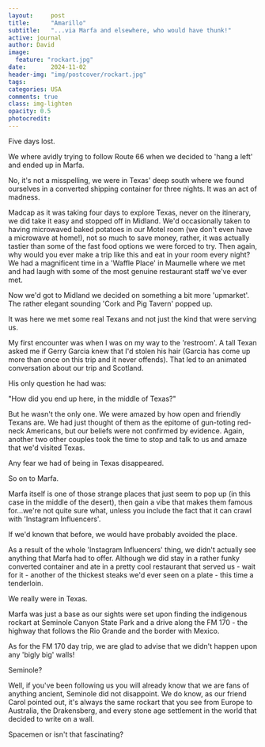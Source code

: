 ```yaml
---
layout:     post
title:      "Amarillo"
subtitle:   "...via Marfa and elsewhere, who would have thunk!"
active: journal
author: David
image:
  feature: "rockart.jpg"
date:       2024-11-02
header-img: "img/postcover/rockart.jpg"
tags: 
categories: USA
comments: true
class: img-lighten 
opacity: 0.5
photocredit:
---
```


Five days lost.

We where avidly trying to follow Route 66 when we decided to 'hang a left' and ended up in Marfa. 

No, it's not a misspelling, we were in Texas' deep south where we found ourselves in a converted shipping container for three nights. It was an act of madness.

Madcap as it was taking four days to explore Texas, never on the itinerary, we did take it easy and stopped off in Midland. We'd occasionally taken to having microwaved baked potatoes in our Motel room (we don't even have a microwave at home!), not so much to save money, rather, it was actually tastier than some of the fast food options we were forced to try. Then again, why would you ever make a trip like this and eat in your room every night? We had a magnificent time in a 'Waffle Place' in Maumelle where we met and had laugh with some of the most genuine restaurant staff we've ever met.

Now we'd got to Midland we decided on something a bit more 'upmarket'. The rather elegant sounding 'Cork and Pig Tavern' popped up.

It was here we met some real Texans and not just the kind that were serving us.

My first encounter was when I was on my way to the 'restroom'. A tall Texan asked me if Gerry Garcia knew that I'd stolen his hair (Garcia has come up more than once on this trip and it never offends). That led to an animated conversation about our trip and Scotland.

His only question he had was:

"How did you end up here, in the middle of Texas?"

But he wasn't the only one. We were amazed by how open and friendly Texans are. We had just thought of them as the epitome of gun-toting red-neck Americans, but our beliefs were not confirmed by evidence. Again, another two other couples took the time to stop and talk to us and amaze that we'd visited Texas.

Any fear we had of being in Texas disappeared.

So on to Marfa.

Marfa itself is one of those strange places that just seem to pop up (in this case in the middle of the desert), then gain a vibe that makes them famous for...we're not quite sure what, unless you include the fact that it can crawl with 'Instagram Influencers'. 

If we'd known that before, we would have probably avoided the place.

As a result of the whole 'Instagram Influencers' thing, we didn't actually see anything that Marfa had to offer. Although we did stay in a rather funky converted container and ate in a pretty cool restaurant that served us - wait for it - another of the thickest steaks we'd ever seen on a plate - this time a tenderloin. 

We really were in Texas.

Marfa was just a base as our sights were set upon finding the indigenous rockart at Seminole Canyon State Park and a drive along the FM 170 - the highway that follows the Rio Grande and the border with Mexico. 

As for the FM 170 day trip, we are glad to advise that we didn't happen upon any 'bigly big' walls!

Seminole?

 Well, if you've been following us you will already know that we are fans of anything ancient, Seminole did not disappoint. We do know, as our friend Carol pointed out, it's always the same rockart that you see from Europe to Australia, the Drakensberg, and every stone age settlement in the world that decided to write on a wall.

Spacemen or isn't that fascinating?













